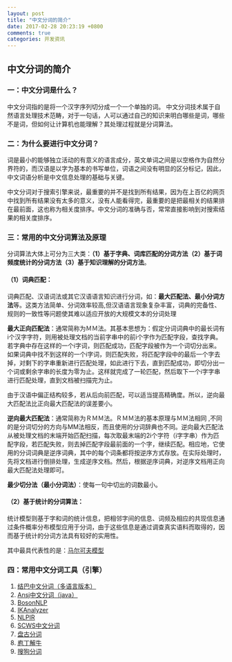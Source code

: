 ```yaml
---
layout: post
title: "中文分词的简介"
date: 2017-02-28 20:23:19 +0800
comments: true
categories: 开发资讯
---
```

## 中文分词的简介

### 一：中文分词是什么？
中文分词指的是将一个汉字序列切分成一个一个单独的词。
中文分词技术属于自然语言处理技术范畴，对于一句话，人可以通过自己的知识来明白哪些是词，哪些不是词，但如何让计算机也能理解？其处理过程就是分词算法。
   
### 二：为什么要进行中文分词？
词是最小的能够独立活动的有意义的语言成分，英文单词之间是以空格作为自然分界符的，而汉语是以字为基本的书写单位，词语之间没有明显的区分标记，因此，中文词语分析是中文信息处理的基础与关键。
   
中文分词对于搜索引擎来说，最重要的并不是找到所有结果，因为在上百亿的网页中找到所有结果没有太多的意义，没有人能看得完，最重要的是把最相关的结果排在最前面，这也称为相关度排序。中文分词的准确与否，常常直接影响到对搜索结果的相关度排序。

### 三：常用的中文分词算法及原理

分词算法大体上可分为三大类：**（1）基于字典、词库匹配的分词方法（2）基于词频度统计的分词方法（3）基于知识理解的分词方法**。


#### （1）词典匹配：

词典匹配、汉语词法或其它汉语语言知识进行分词，如：**最大匹配法、最小分词方法**等。这类方法简单、分词效率较高,但汉语语言现象复杂丰富，词典的完备性、规则的一致性等问题使其难以适应开放的大规模文本的分词处理
   
**最大正向匹配法**：通常简称为ＭＭ法。其基本思想为：假定分词词典中的最长词有i个汉字字符，则用被处理文档的当前字串中的前i个字作为匹配字段，查找字典。若字典中存在这样的一个i字词，则匹配成功，匹配字段被作为一个词切分出来。如果词典中找不到这样的一个i字词，则匹配失败，将匹配字段中的最后一个字去掉，对剩下的字串重新进行匹配处理，如此进行下去，直到匹配成功，即切分出一个词或剩余字串的长度为零为止。这样就完成了一轮匹配，然后取下一个i字字串进行匹配处理，直到文档被扫描完为止。
   
   
由于汉语中偏正结构较多，若从后向前匹配，可以适当提高精确度。所以，逆向最大匹配法比正向最大匹配法的误差要小。
   
   
**逆向最大匹配法**：通常简称为ＲＭＭ法。ＲＭＭ法的基本原理与ＭＭ法相同 ,不同的是分词切分的方向与MM法相反，而且使用的分词辞典也不同。逆向最大匹配法从被处理文档的末端开始匹配扫描，每次取最末端的2i个字符（i字字串）作为匹配字段，若匹配失败，则去掉匹配字段最前面的一个字，继续匹配。相应地，它使用的分词词典是逆序词典，其中的每个词条都将按逆序方式存放。在实际处理时，先将文档进行倒排处理，生成逆序文档。然后，根据逆序词典，对逆序文档用正向最大匹配法处理即可。
   
**最少切分法（最小分词法）**：使每一句中切出的词数最小。


#### （2）基于统计的分词算法：
统计模型则基于字和词的统计信息，把相邻字间的信息、词频及相应的共现信息通过条件概率分布模型应用于分词，由于这些信息是通过调查真实语料而取得的，因而基于统计的分词方法具有较好的实用性。

其中最具代表性的是：[马尔可夫模型](http://baike.baidu.com/item/%E9%A9%AC%E5%B0%94%E5%8F%AF%E5%A4%AB%E6%A8%A1%E5%9E%8B)
   
### 四：常用中文分词工具（引擎）
1. [结巴中文分词（多语言版本）](https://github.com/fxsjy/jieba)
2. [Ansj中文分词（java）](https://github.com/NLPchina/ansj_seg)
3. [BosonNLP](http://bosonnlp.com/dev/center) 
4. [IKAnalyzer](http://www.oschina.net/p/ikanalyzer) 
5. [NLPIR](http://ictclas.nlpir.org/docs) 
6. [SCWS中文分词](http://www.xunsearch.com/scws/docs.php)
7. [盘古分词](http://pangusegment.codeplex.com/) 
8. [庖丁解牛](https://code.google.com/p/paoding/) 
9. [搜狗分词](http://www.sogou.com/labs/webservice/) 
